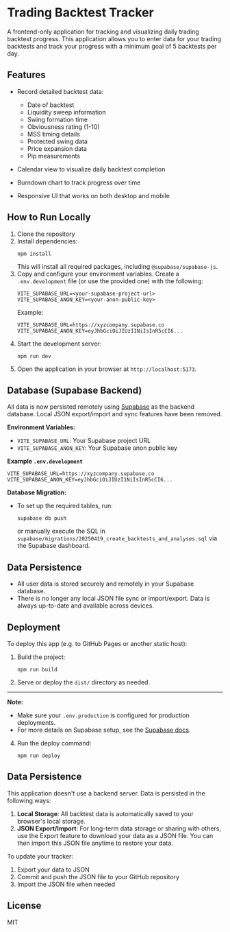 # Trading Backtest Tracker

A frontend-only application for tracking and visualizing daily trading backtest progress. This application allows you to enter data for your trading backtests and track your progress with a minimum goal of 5 backtests per day.

## Features

- Record detailed backtest data:
  - Date of backtest
  - Liquidity sweep information
  - Swing formation time
  - Obviousness rating (1-10)
  - MSS timing details
  - Protected swing data
  - Price expansion data
  - Pip measurements
- Calendar view to visualize daily backtest completion
- Burndown chart to track progress over time

- Responsive UI that works on both desktop and mobile

## How to Run Locally

1. Clone the repository
2. Install dependencies:
   ```
   npm install
   ```
   This will install all required packages, including `@supabase/supabase-js`.
3. Copy and configure your environment variables. Create a `.env.development` file (or use the provided one) with the following:
   ```env
   VITE_SUPABASE_URL=<your-supabase-project-url>
   VITE_SUPABASE_ANON_KEY=<your-anon-public-key>
   ```
   Example:
   ```env
   VITE_SUPABASE_URL=https://xyzcompany.supabase.co
   VITE_SUPABASE_ANON_KEY=eyJhbGciOiJIUzI1NiIsInR5cCI6...
   ```
4. Start the development server:
   ```
   npm run dev
   ```
5. Open the application in your browser at `http://localhost:5173`.

## Database (Supabase Backend)

All data is now persisted remotely using [Supabase](https://supabase.com/) as the backend database. Local JSON export/import and sync features have been removed.

**Environment Variables:**
- `VITE_SUPABASE_URL`: Your Supabase project URL
- `VITE_SUPABASE_ANON_KEY`: Your Supabase anon public key

**Example `.env.development`**
```env
VITE_SUPABASE_URL=https://xyzcompany.supabase.co
VITE_SUPABASE_ANON_KEY=eyJhbGciOiJIUzI1NiIsInR5cCI6...
```

**Database Migration:**
- To set up the required tables, run:
  ```
  supabase db push
  ```
  or manually execute the SQL in `supabase/migrations/20250419_create_backtests_and_analyses.sql` via the Supabase dashboard.

## Data Persistence

- All user data is stored securely and remotely in your Supabase database.
- There is no longer any local JSON file sync or import/export. Data is always up-to-date and available across devices.

## Deployment

To deploy this app (e.g. to GitHub Pages or another static host):

1. Build the project:
   ```
   npm run build
   ```
2. Serve or deploy the `dist/` directory as needed.

---

**Note:**
- Make sure your `.env.production` is configured for production deployments.
- For more details on Supabase setup, see the [Supabase docs](https://supabase.com/docs).

4. Run the deploy command:
   ```
   npm run deploy
   ```

## Data Persistence

This application doesn't use a backend server. Data is persisted in the following ways:

1. **Local Storage**: All backtest data is automatically saved to your browser's local storage.
2. **JSON Export/Import**: For long-term data storage or sharing with others, use the Export feature to download your data as a JSON file. You can then import this JSON file anytime to restore your data.

To update your tracker:
1. Export your data to JSON
2. Commit and push the JSON file to your GitHub repository
3. Import the JSON file when needed

## License

MIT
